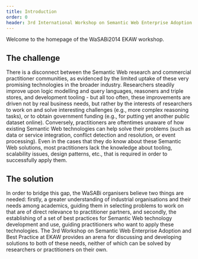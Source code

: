 ```yaml
---
title: Introduction
order: 0
header: 3rd International Workshop on Semantic Web Enterprise Adoption and Best Practice
---
```


Welcome to the homepage of the WaSABi2014 EKAW workshop.

## The challenge
There is a disconnect between the Semantic Web research and commercial practitioner communities, as evidenced by the limited uptake of these very promising technologies in the broader industry. Researchers steadily improve upon logic modelling and query languages, reasoners and triple stores, and development tooling - but all too often, these improvements are driven not by real business needs, but rather by the interests of researchers to work on and solve interesting challenges (e.g., more complex reasoning tasks), or to obtain government funding (e.g., for putting yet another public dataset online). Conversely, practitioners are oftentimes unaware of how existing Semantic Web technologies can help solve their problems (such as data or service integration, conflict detection and resolution, or event processing). Even in the cases that they do know about these Semantic Web solutions, most practitioners lack the knowledge about tooling, scalability issues, design patterns, etc., that is required in order to successfully apply them.

## The solution
In order to bridge this gap, the WaSABi organisers believe two things are needed: firstly, a greater understanding of industrial organisations and their needs among academics, guiding them in selecting problems to work on that are of direct relevance to practitioner partners, and secondly, the establishing of a set of best practices for Semantic Web technology development and use, guiding practitioners who want to apply these technologies. The 3rd Workshop on Semantic Web Enterprise Adoption and Best Practice at EKAW provides an arena for discussing and developing solutions to both of these needs, neither of which can be solved by researchers or practitioners on their own.